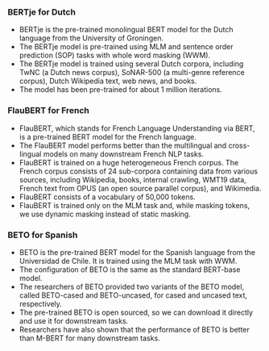 ### BERTje for Dutch 
<ul>
  <li> BERTje is the pre-trained monolingual BERT model for the Dutch language from the University of Groningen. <br> </li>
  <li> The BERTje model is pre-trained using MLM and sentence order prediction (SOP) tasks with whole word masking (WWM). <br> </li>
  <li> The BERTje model is trained using several Dutch corpora, including TwNC (a Dutch news corpus), SoNAR-500 (a multi-genre reference corpus), Dutch Wikipedia          text, web news, and books. <br> </li>
  <li> The model has been pre-trained for about 1 million iterations. <br> </li>
</ul>

### FlauBERT for French
<ul>
  <li> FlauBERT, which stands for French Language Understanding via BERT, is a pre-trained BERT model for the French language. <br> </li>
  <li> The FlauBERT model performs better than the multilingual and cross-lingual models on many downstream French NLP tasks. <br> </li>
  <li> FlauBERT is trained on a huge heterogeneous French corpus. The French corpus consists of 24 sub-corpora containing data from various sources, including              Wikipedia, books, internal crawling, WMT19 data, French text from OPUS (an open source parallel corpus), and Wikimedia. <br> </li>
  <li> FlauBERT consists of a vocabulary of 50,000 tokens. <br> </li>
  <li> FlauBERT is trained only on the MLM task and, while masking tokens, we use dynamic masking instead of static masking. <br> </li>
</ul>

### BETO for Spanish
<ul>
  <li> BETO is the pre-trained BERT model for the Spanish language from the Universidad de Chile. It is trained using the MLM task with WWM. <br> </li>
  <li> The configuration of BETO is the same as the standard BERT-base model. <br> </li>
  <li> The researchers of BETO provided two variants of the BETO model, called BETO-cased and BETO-uncased, for cased and uncased text, respectively. <br> </li>
  <li> The pre-trained BETO is open sourced, so we can download it directly and use it for downstream tasks. <br> </li>
  <li> Researchers have also shown that the performance of BETO is better than M-BERT for many downstream tasks. <br> </li>
</ul>
